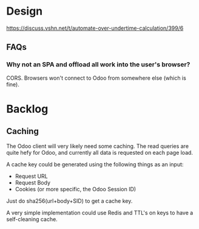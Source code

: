 # Design

https://discuss.vshn.net/t/automate-over-undertime-calculation/399/6


## FAQs

### Why not an SPA and offload all work into the user's browser?

CORS. Browsers won't connect to Odoo from somewhere else (which is fine).



# Backlog

## Caching

The Odoo client will very likely need some caching. The read queries are quite hefy for Odoo, and currently all data is requested on each page load.

A cache key could be generated using the following things as an input:

* Request URL
* Request Body
* Cookies (or more specific, the Odoo Session ID)

Just do sha256(url+body+SID) to get a cache key.

A very simple implementation could use Redis and TTL's on keys to have a self-cleaning cache.

